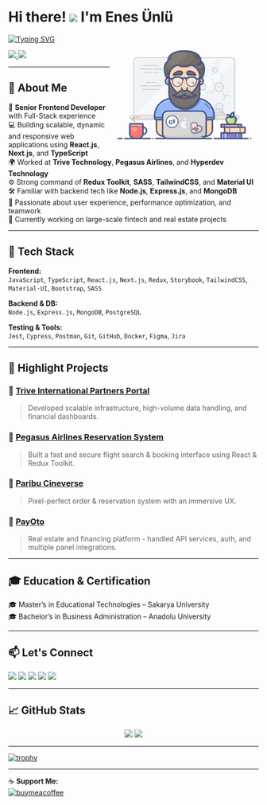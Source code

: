 # Hi there! <img src="https://raw.githubusercontent.com/MartinHeinz/MartinHeinz/master/wave.gif" width="30px"> I'm Enes Ünlü

<img align="right" src="https://github.com/enes9103/enes9103/blob/main/geek.gif" width="300"/>

[![Typing SVG](https://readme-typing-svg.herokuapp.com?font=IBM+Plex+Sans&color=abcdef&size=22&center=false&vCenter=true&lines=Senior+Frontend+Developer;React+%7C+Next.js+%7C+TypeScript;Passionate+about+Modern+UI/UX)](https://github.com/DenverCoder1/readme-typing-svg)

<p>
  <a href="https://enes-unlu-portfolio.netlify.app/" target="_blank">
    <img src="https://komarev.com/ghpvc/?username=enes9103&color=f75c7e" />
  </a>
  <a href="https://github.com/enes9103?tab=followers">
    <img src="https://img.shields.io/github/followers/enes9103?style=flat-square&color=f75c7e" />
  </a>
</p>

---

## 💼 About Me

🎯 **Senior Frontend Developer** with Full-Stack experience  
💻 Building scalable, dynamic and responsive web applications using **React.js**, **Next.js**, and **TypeScript**  
🌍 Worked at **Trive Technology**, **Pegasus Airlines**, and **Hyperdev Technology**  
⚙️ Strong command of **Redux Toolkit**, **SASS**, **TailwindCSS**, and **Material UI**  
🛠 Familiar with backend tech like **Node.js**, **Express.js**, and **MongoDB**  
🎯 Passionate about user experience, performance optimization, and teamwork  
🌱 Currently working on large-scale fintech and real estate projects

---

## 🚀 Tech Stack

**Frontend:**  
`JavaScript`, `TypeScript`, `React.js`, `Next.js`, `Redux`, `Storybook`, `TailwindCSS`, `Material-UI`, `Bootstrap`, `SASS`

**Backend & DB:**  
`Node.js`, `Express.js`, `MongoDB`, `PostgreSQL`

**Testing & Tools:**  
`Jest`, `Cypress`, `Postman`, `Git`, `GitHub`, `Docker`, `Figma`, `Jira`

---

## 🧠 Highlight Projects

### 🔹 [Trive International Partners Portal](https://partnerinternational.trive.com/)
> Developed scalable infrastructure, high-volume data handling, and financial dashboards.

### 🔹 [Pegasus Airlines Reservation System](https://www.flypgs.com/)
> Built a fast and secure flight search & booking interface using React & Redux Toolkit.

### 🔹 [Paribu Cineverse](https://www.paribucineverse.com/)
> Pixel-perfect order & reservation system with an immersive UX.

### 🔹 [PayOto](https://payoto.com/)
> Real estate and financing platform - handled API services, auth, and multiple panel integrations.

---

## 🎓 Education & Certification
🎓 Master’s in Educational Technologies – Sakarya University  
🎓 Bachelor’s in Business Administration – Anadolu University  

---

## 📫 Let's Connect

[<img src="https://img.icons8.com/doodle/40/000000/linkedin--v2.png"/>](https://www.linkedin.com/in/enesunlu/)
[<img src="https://img.icons8.com/nolan/40/twitter.png"/>](https://twitter.com/Enes9103)
[<img src="https://img.icons8.com/doodle/38/000000/instagram--v1.png"/>](https://www.instagram.com/enesunlu0303/)
[<img src="https://img.icons8.com/doodle/40/000000/telegram-app.png"/>](https://t.me/Enes9103)
[<img src="https://img.icons8.com/doodle/38/000000/gmail-new.png"/>](mailto:enes9103@gmail.com)

---

## 📈 GitHub Stats

<p align="center">
  <img height="180em" src="https://github-readme-stats.vercel.app/api?username=enes9103&show_icons=true&theme=midnight-purple&include_all_commits=true&count_private=true"/>
  <img height="180em" src="https://github-readme-stats-eight-theta.vercel.app/api/top-langs/?username=enes9103&layout=compact&langs_count=8&theme=midnight-purple"/>
</p>

---

[![trophy](https://github-profile-trophy.vercel.app/?username=enes9103&theme=radical)](https://github.com/ryo-ma/github-profile-trophy)

---

☕ **Support Me:**  
<a href="https://www.buymeacoffee.com/enes9103">
  <img src="https://cdn.buymeacoffee.com/buttons/v2/default-yellow.png" height="40" width="180" alt="buymeacoffee"/>
</a>
